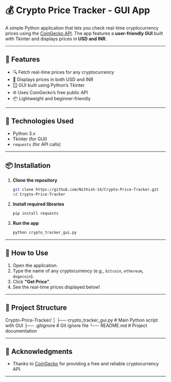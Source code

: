 # 💰 Crypto Price Tracker - GUI App

A simple Python application that lets you check real-time cryptocurrency prices using the [CoinGecko API](https://www.coingecko.com/en/api). The app features a **user-friendly GUI** built with Tkinter and displays prices in **USD and INR**.

---

## 🚀 Features

- 🔍 Fetch real-time prices for any cryptocurrency
- 💸 Displays prices in both USD and INR
- 🪟 GUI built using Python’s Tkinter
- 🌐 Uses CoinGecko’s free public API
- 📦 Lightweight and beginner-friendly

---

## 🧠 Technologies Used

- Python 3.x
- Tkinter (for GUI)
- `requests` (for API calls)

---

## 📦 Installation

1. **Clone the repository**
    ```bash
    git clone https://github.com/Nithish-14/Crypto-Price-Tracker.git
    cd Crypto-Price-Tracker
    ```

2. **Install required libraries**
    ```bash
    pip install requests
    ```

3. **Run the app**
    ```bash
    python crypto_tracker_gui.py
    ```

---

## 📝 How to Use

1. Open the application.
2. Type the name of any cryptocurrency (e.g., `bitcoin`, `ethereum`, `dogecoin`).
3. Click **"Get Price"**.
4. See the real-time prices displayed below!

---

## 📁 Project Structure

Crypto-Price-Tracker/ │ ├── crypto_tracker_gui.py # Main Python script with GUI ├── .gitignore # Git ignore file └── README.md # Project documentation

---

## 🙌 Acknowledgments

- Thanks to [CoinGecko](https://www.coingecko.com/) for providing a free and reliable cryptocurrency API.

---